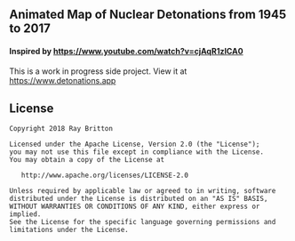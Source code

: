 ## Animated Map of Nuclear Detonations from 1945 to 2017

#### Inspired by https://www.youtube.com/watch?v=cjAqR1zICA0

This is a work in progress side project.
View it at https://www.detonations.app 

## License

```
Copyright 2018 Ray Britton

Licensed under the Apache License, Version 2.0 (the "License");
you may not use this file except in compliance with the License.
You may obtain a copy of the License at

   http://www.apache.org/licenses/LICENSE-2.0

Unless required by applicable law or agreed to in writing, software
distributed under the License is distributed on an "AS IS" BASIS,
WITHOUT WARRANTIES OR CONDITIONS OF ANY KIND, either express or implied.
See the License for the specific language governing permissions and
limitations under the License.
```

